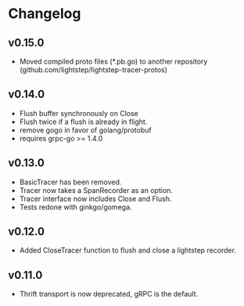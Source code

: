 # Changelog

## v0.15.0
* Moved compiled proto files (*.pb.go) to another repository (github.com/lightstep/lightstep-tracer-protos)

## v0.14.0
* Flush buffer synchronously on Close
* Flush twice if a flush is already in flight.
* remove gogo in favor of golang/protobuf
* requires grpc-go >= 1.4.0

## v0.13.0
* BasicTracer has been removed.
* Tracer now takes a SpanRecorder as an option.
* Tracer interface now includes Close and Flush.
* Tests redone with ginkgo/gomega.

## v0.12.0 
* Added CloseTracer function to flush and close a lightstep recorder.

## v0.11.0 
* Thrift transport is now deprecated, gRPC is the default.